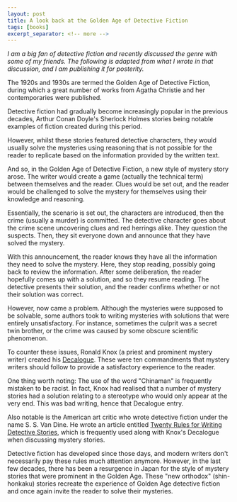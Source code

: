 ```yaml
---
layout: post
title: A look back at the Golden Age of Detective Fiction
tags: [books]
excerpt_separator: <!-- more -->
---
```


*I am a big fan of detective fiction and recently discussed the genre with some of my friends. The following is adapted from what I wrote in that discussion, and I am publishing it for posterity.*

The 1920s and 1930s are termed the Golden Age of Detective Fiction, during which a great number of works from Agatha Christie and her contemporaries were published.

<!-- more -->

Detective fiction had gradually become increasingly popular in the previous decades, Arthur Conan Doyle's Sherlock Holmes stories being notable examples of fiction created during this period.

However, whilst these stories featured detective characters, they would usually solve the mysteries using reasoning that is not possible for the reader to replicate based on the information provided by the written text.

And so, in the Golden Age of Detective Fiction, a new style of mystery story arose. The writer would create a game (actually the technical term) between themselves and the reader. Clues would be set out, and the reader would be challenged to solve the mystery for themselves using their knowledge and reasoning.

Essentially, the scenario is set out, the characters are introduced, then the crime (usually a murder) is committed. The detective character goes about the crime scene uncovering clues and red herrings alike. They question the suspects. Then, they sit everyone down and announce that they have solved the mystery.

With this announcement, the reader knows they have all the information they need to solve the mystery. Here, they stop reading, possibly going back to review the information. After some deliberation, the reader hopefully comes up with a solution, and so they resume reading. The detective presents their solution, and the reader confirms whether or not their solution was correct.

However, now came a problem. Although the mysteries were supposed to be solvable, some authors took to writing mysteries with solutions that were entirely unsatisfactory. For instance, sometimes the culprit was a secret twin brother, or the crime was caused by some obscure scientific phenomenon.

To counter these issues, Ronald Knox (a priest and prominent mystery writer) created his [Decalogue](http://www.thrillingdetective.com/trivia/triv186.html). These were ten commandments that mystery writers should follow to provide a satisfactory experience to the reader.

One thing worth noting: The use of the word "Chinaman" is frequently mistaken to be racist. In fact, Knox had realised that a number of mystery stories had a solution relating to a stereotype who would only appear at the very end. This was bad writing, hence that Decalogue entry.

Also notable is the American art critic who wrote detective fiction under the name S. S. Van Dine. He wrote an article entitled [Twenty Rules for Writing Detective Stories](http://www.thrillingdetective.com/trivia/triv288.html), which is frequently used along with Knox's Decalogue when discussing mystery stories.

Detective fiction has developed since those days, and modern writers don't necessarily pay these rules much attention anymore. However, in the last few decades, there has been a resurgence in Japan for the style of mystery stories that were prominent in the Golden Age. These "new orthodox" (shin-honkaku) stories recreate the experience of Golden Age detective fiction and once again invite the reader to solve their mysteries.
